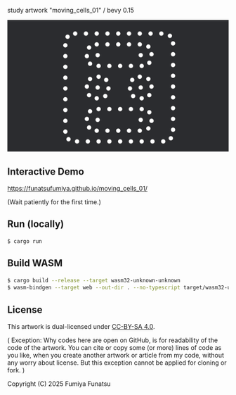study artwork "moving_cells_01" / bevy 0.15

![screenshot.png](screenshot.png)

## Interactive Demo

https://funatsufumiya.github.io/moving_cells_01/

(Wait patiently for the first time.)

## Run (locally)

```bash
$ cargo run
```

## Build WASM

```bash
$ cargo build --release --target wasm32-unknown-unknown
$ wasm-bindgen --target web --out-dir . --no-typescript target/wasm32-unknown-unknown/release/moving_cells_01.wasm
```

## License

This artwork is dual-licensed under [CC-BY-SA 4.0](https://creativecommons.org/licenses/by-sa/4.0/).

( Exception: Why codes here are open on GitHub, is for readability of the code of the artwork. You can cite or copy some (or more) lines of code as you like, when you create another artwork or article from my code, without any worry about license. But this exception cannot be applied for cloning or fork. )

Copyright (C) 2025 Fumiya Funatsu
